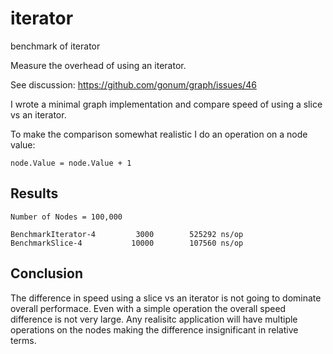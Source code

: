 # iterator
benchmark of iterator

Measure the overhead of using an iterator.

See discussion: https://github.com/gonum/graph/issues/46

I wrote a minimal graph implementation and compare speed of using a slice vs an iterator.

To make the comparison somewhat realistic I do an operation on a node value:

```
node.Value = node.Value + 1
```

## Results

```
Number of Nodes = 100,000

BenchmarkIterator-4   	    3000	    525292 ns/op
BenchmarkSlice-4      	   10000	    107560 ns/op
```

## Conclusion

The difference in speed using a slice vs an iterator is not going to dominate overall performace. Even with a simple operation the overall speed difference is not very large. Any realisitc application will have multiple operations on the nodes making the difference insignificant in relative terms.
